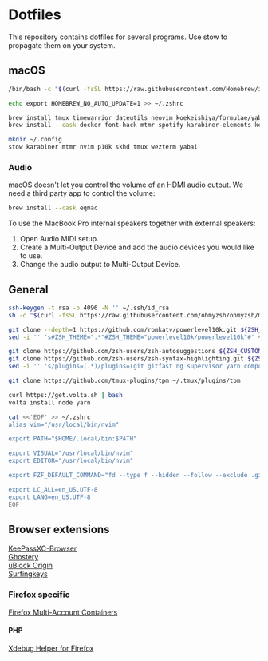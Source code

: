 # Dotfiles
This repository contains dotfiles for several programs. Use stow to propagate them on your system.

## macOS
```zsh
/bin/bash -c "$(curl -fsSL https://raw.githubusercontent.com/Homebrew/install/HEAD/install.sh)"

echo export HOMEBREW_NO_AUTO_UPDATE=1 >> ~/.zshrc

brew install tmux timewarrior dateutils neovim koekeishiya/formulae/yabai koekeishiya/formulae/skhd stow htop jq skhd fzf fd trash-cli ripgrep bat tree-sitter
brew install --cask docker font-hack mtmr spotify karabiner-elements keepassxc wezterm

mkdir ~/.config
stow karabiner mtmr nvim p10k skhd tmux wezterm yabai
```

### Audio
macOS doesn't let you control the volume of an HDMI audio output. We need a third party app to control the volume:
```zsh
brew install --cask eqmac
```

To use the MacBook Pro internal speakers together with external speakers:
1. Open Audio MIDI setup.
2. Create a Multi-Output Device and add the audio devices you would like to use.
3. Change the audio output to Multi-Output Device.

## General
```zsh
ssh-keygen -t rsa -b 4096 -N '' ~/.ssh/id_rsa
sh -c "$(curl -fsSL https://raw.githubusercontent.com/ohmyzsh/ohmyzsh/master/tools/install.sh)"

git clone --depth=1 https://github.com/romkatv/powerlevel10k.git ${ZSH_CUSTOM:-$HOME/.oh-my-zsh/custom}/themes/powerlevel10k
sed -i '' 's#ZSH_THEME=".*"#ZSH_THEME="powerlevel10k/powerlevel10k"#' ~/.zshrc

git clone https://github.com/zsh-users/zsh-autosuggestions ${ZSH_CUSTOM:-~/.oh-my-zsh/custom}/plugins/zsh-autosuggestions
git clone https://github.com/zsh-users/zsh-syntax-highlighting.git ${ZSH_CUSTOM:-~/.oh-my-zsh/custom}/plugins/zsh-syntax-highlighting
sed -i '' 's/plugins=(.*)/plugins=(git gitfast ng supervisor yarn composer docker docker-compose zsh-autosuggestions vi-mode fzf zsh-syntax-highlighting zsh-interactive-cd)/' ~/.zshrc

git clone https://github.com/tmux-plugins/tpm ~/.tmux/plugins/tpm

curl https://get.volta.sh | bash
volta install node yarn

cat <<'EOF' >> ~/.zshrc
alias vim="/usr/local/bin/nvim"

export PATH="$HOME/.local/bin:$PATH"

export VISUAL="/usr/local/bin/nvim"
export EDITOR="/usr/local/bin/nvim"

export FZF_DEFAULT_COMMAND="fd --type f --hidden --follow --exclude .git"

export LC_ALL=en_US.UTF-8
export LANG=en_US.UTF-8
EOF
```

## Browser extensions
[KeePassXC-Browser](https://github.com/keepassxreboot/keepassxc-browser?tab=readme-ov-file#download-and-use)  
[Ghostery](https://www.ghostery.com/ghostery-ad-blocker)  
[uBlock Origin](https://github.com/gorhill/uBlock?tab=readme-ov-file#installation)  
[Surfingkeys](https://github.com/brookhong/Surfingkeys?tab=readme-ov-file#installation)  

### Firefox specific
[Firefox Multi-Account Containers](https://addons.mozilla.org/en-US/firefox/addon/multi-account-containers/)  

#### PHP
[Xdebug Helper for Firefox](https://addons.mozilla.org/nl/firefox/addon/xdebug-helper-for-firefox/)  
